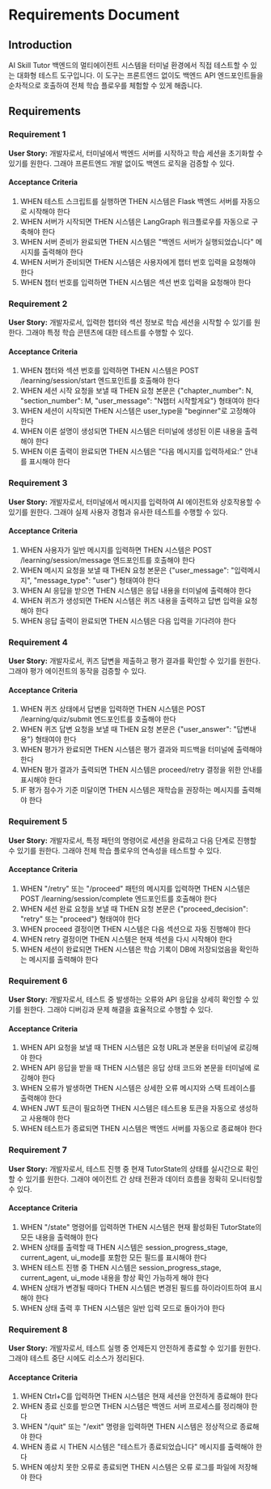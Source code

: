# Requirements Document

## Introduction

AI Skill Tutor 백엔드의 멀티에이전트 시스템을 터미널 환경에서 직접 테스트할 수 있는 대화형 테스트 도구입니다. 이 도구는 프론트엔드 없이도 백엔드 API 엔드포인트들을 순차적으로 호출하여 전체 학습 플로우를 체험할 수 있게 해줍니다.

## Requirements

### Requirement 1

**User Story:** 개발자로서, 터미널에서 백엔드 서버를 시작하고 학습 세션을 초기화할 수 있기를 원한다. 그래야 프론트엔드 개발 없이도 백엔드 로직을 검증할 수 있다.

#### Acceptance Criteria

1. WHEN 테스트 스크립트를 실행하면 THEN 시스템은 Flask 백엔드 서버를 자동으로 시작해야 한다
2. WHEN 서버가 시작되면 THEN 시스템은 LangGraph 워크플로우를 자동으로 구축해야 한다
3. WHEN 서버 준비가 완료되면 THEN 시스템은 "백엔드 서버가 실행되었습니다" 메시지를 출력해야 한다
4. WHEN 서버가 준비되면 THEN 시스템은 사용자에게 챕터 번호 입력을 요청해야 한다
5. WHEN 챕터 번호를 입력하면 THEN 시스템은 섹션 번호 입력을 요청해야 한다

### Requirement 2

**User Story:** 개발자로서, 입력한 챕터와 섹션 정보로 학습 세션을 시작할 수 있기를 원한다. 그래야 특정 학습 콘텐츠에 대한 테스트를 수행할 수 있다.

#### Acceptance Criteria

1. WHEN 챕터와 섹션 번호를 입력하면 THEN 시스템은 POST /learning/session/start 엔드포인트를 호출해야 한다
2. WHEN 세션 시작 요청을 보낼 때 THEN 요청 본문은 {"chapter_number": N, "section_number": M, "user_message": "N챕터 시작할게요"} 형태여야 한다
3. WHEN 세션이 시작되면 THEN 시스템은 user_type을 "beginner"로 고정해야 한다
4. WHEN 이론 설명이 생성되면 THEN 시스템은 터미널에 생성된 이론 내용을 출력해야 한다
5. WHEN 이론 출력이 완료되면 THEN 시스템은 "다음 메시지를 입력하세요:" 안내를 표시해야 한다

### Requirement 3

**User Story:** 개발자로서, 터미널에서 메시지를 입력하여 AI 에이전트와 상호작용할 수 있기를 원한다. 그래야 실제 사용자 경험과 유사한 테스트를 수행할 수 있다.

#### Acceptance Criteria

1. WHEN 사용자가 일반 메시지를 입력하면 THEN 시스템은 POST /learning/session/message 엔드포인트를 호출해야 한다
2. WHEN 메시지 요청을 보낼 때 THEN 요청 본문은 {"user_message": "입력메시지", "message_type": "user"} 형태여야 한다
3. WHEN AI 응답을 받으면 THEN 시스템은 응답 내용을 터미널에 출력해야 한다
4. WHEN 퀴즈가 생성되면 THEN 시스템은 퀴즈 내용을 출력하고 답변 입력을 요청해야 한다
5. WHEN 응답 출력이 완료되면 THEN 시스템은 다음 입력을 기다려야 한다

### Requirement 4

**User Story:** 개발자로서, 퀴즈 답변을 제출하고 평가 결과를 확인할 수 있기를 원한다. 그래야 평가 에이전트의 동작을 검증할 수 있다.

#### Acceptance Criteria

1. WHEN 퀴즈 상태에서 답변을 입력하면 THEN 시스템은 POST /learning/quiz/submit 엔드포인트를 호출해야 한다
2. WHEN 퀴즈 답변 요청을 보낼 때 THEN 요청 본문은 {"user_answer": "답변내용"} 형태여야 한다
3. WHEN 평가가 완료되면 THEN 시스템은 평가 결과와 피드백을 터미널에 출력해야 한다
4. WHEN 평가 결과가 출력되면 THEN 시스템은 proceed/retry 결정을 위한 안내를 표시해야 한다
5. IF 평가 점수가 기준 미달이면 THEN 시스템은 재학습을 권장하는 메시지를 출력해야 한다

### Requirement 5

**User Story:** 개발자로서, 특정 패턴의 명령어로 세션을 완료하고 다음 단계로 진행할 수 있기를 원한다. 그래야 전체 학습 플로우의 연속성을 테스트할 수 있다.

#### Acceptance Criteria

1. WHEN "/retry" 또는 "/proceed" 패턴의 메시지를 입력하면 THEN 시스템은 POST /learning/session/complete 엔드포인트를 호출해야 한다
2. WHEN 세션 완료 요청을 보낼 때 THEN 요청 본문은 {"proceed_decision": "retry" 또는 "proceed"} 형태여야 한다
3. WHEN proceed 결정이면 THEN 시스템은 다음 섹션으로 자동 진행해야 한다
4. WHEN retry 결정이면 THEN 시스템은 현재 섹션을 다시 시작해야 한다
5. WHEN 세션이 완료되면 THEN 시스템은 학습 기록이 DB에 저장되었음을 확인하는 메시지를 출력해야 한다

### Requirement 6

**User Story:** 개발자로서, 테스트 중 발생하는 오류와 API 응답을 상세히 확인할 수 있기를 원한다. 그래야 디버깅과 문제 해결을 효율적으로 수행할 수 있다.

#### Acceptance Criteria

1. WHEN API 요청을 보낼 때 THEN 시스템은 요청 URL과 본문을 터미널에 로깅해야 한다
2. WHEN API 응답을 받을 때 THEN 시스템은 응답 상태 코드와 본문을 터미널에 로깅해야 한다
3. WHEN 오류가 발생하면 THEN 시스템은 상세한 오류 메시지와 스택 트레이스를 출력해야 한다
4. WHEN JWT 토큰이 필요하면 THEN 시스템은 테스트용 토큰을 자동으로 생성하고 사용해야 한다
5. WHEN 테스트가 종료되면 THEN 시스템은 백엔드 서버를 자동으로 종료해야 한다

### Requirement 7

**User Story:** 개발자로서, 테스트 진행 중 현재 TutorState의 상태를 실시간으로 확인할 수 있기를 원한다. 그래야 에이전트 간 상태 전환과 데이터 흐름을 정확히 모니터링할 수 있다.

#### Acceptance Criteria

1. WHEN "/state" 명령어를 입력하면 THEN 시스템은 현재 활성화된 TutorState의 모든 내용을 출력해야 한다
2. WHEN 상태를 출력할 때 THEN 시스템은 session_progress_stage, current_agent, ui_mode를 포함한 모든 필드를 표시해야 한다
3. WHEN 테스트 진행 중 THEN 시스템은 session_progress_stage, current_agent, ui_mode 내용을 항상 확인 가능하게 해야 한다
4. WHEN 상태가 변경될 때마다 THEN 시스템은 변경된 필드를 하이라이트하여 표시해야 한다
5. WHEN 상태 출력 후 THEN 시스템은 일반 입력 모드로 돌아가야 한다

### Requirement 8

**User Story:** 개발자로서, 테스트 실행 중 언제든지 안전하게 종료할 수 있기를 원한다. 그래야 테스트 중단 시에도 리소스가 정리된다.

#### Acceptance Criteria

1. WHEN Ctrl+C를 입력하면 THEN 시스템은 현재 세션을 안전하게 종료해야 한다
2. WHEN 종료 신호를 받으면 THEN 시스템은 백엔드 서버 프로세스를 정리해야 한다
3. WHEN "/quit" 또는 "/exit" 명령을 입력하면 THEN 시스템은 정상적으로 종료해야 한다
4. WHEN 종료 시 THEN 시스템은 "테스트가 종료되었습니다" 메시지를 출력해야 한다
5. WHEN 예상치 못한 오류로 종료되면 THEN 시스템은 오류 로그를 파일에 저장해야 한다